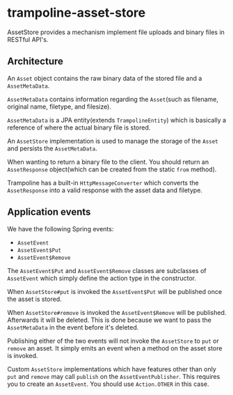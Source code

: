# trampoline-asset-store

AssetStore provides a mechanism implement file uploads and binary files in RESTful API's.

## Architecture

An `Asset` object contains the raw binary data of the stored file and a `AssetMetaData`.

`AssetMetaData` contains information regarding the `Asset`(such as filename, original name, filetype, and filesize).

`AssetMetaData` is a JPA entity(extends `TrampolineEntity`) which is basically a reference of where the actual binary file is stored.

An `AssetStore` implementation is used to manage the storage of the `Asset` and persists the `AssetMetaData`.

When wanting to return a binary file to the client. You should return an `AssetResponse` object(which can be created from the static `from` method).

Trampoline has a built-in `HttpMessageConverter` which converts the `AssetResponse` into a valid response with the asset data and filetype.

## Application events

We have the following Spring events:

- `AssetEvent`
- `AssetEvent$Put`
- `AssetEvent$Remove`

The `AssetEvent$Put` and `AssetEvent$Remove` classes are subclasses of `AssetEvent` which simply define the action type in the constructor.

When `AssetStore#put` is invoked the `AssetEvent$Put` will be published once the asset is stored.

When `AssetStore#remove`  is invoked the `AssetEvent$Remove` will be published. Afterwards it will be deleted.
This is done because we want to pass the `AssetMetaData` in the event before it's deleted.

Publishing either of the two events will not invoke the `AssetStore` to `put` or `remove` an asset.
It simply emits an event when a method on the asset store is invoked.

Custom `AssetStore` implementations which have features other than only `put` and `remove` may call `publish` on the `AssetEventPublisher`.
This requires you to create an `AssetEvent`. You should use `Action.OTHER` in this case.
